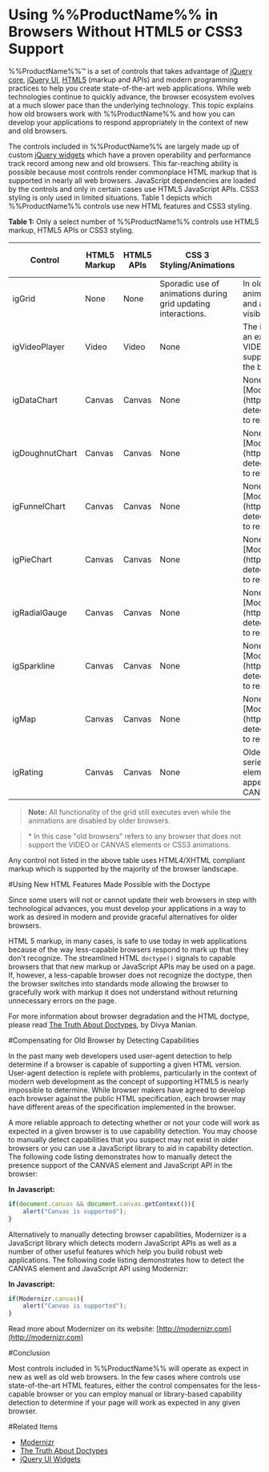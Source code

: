 ﻿<!--
|metadata|
{
    "fileName": "deployment-guide-using-netadvantage-for-jquery-in-browsers-that-dont-support-html5-or-css3",
    "controlName": [],
    "tags": []
}
|metadata|
-->

# Using %%ProductName%% in Browsers Without HTML5 or CSS3 Support



%%ProductName%%™ is a set of controls that takes advantage of [jQuery core](http://jquery.com), [jQuery UI](http://jqueryui.com), [HTML5](http://en.wikipedia.org/wiki/HTML5) (markup and APIs) and modern programming practices to help you create state-of-the-art web applications. While web technologies continue to quickly advance, the browser ecosystem evolves at a much slower pace than the underlying technology. This topic explains how old browsers work with %%ProductName%% and how you can develop your applications to respond appropriately in the context of new and old browsers.

The controls included in %%ProductName%% are largely made up of custom [jQuery widgets](http://en.wikipedia.org/wiki/JQuery_UI#Widgets) which have a proven operability and performance track record among new and old browsers. This far-reaching ability is possible because most controls render commonplace HTML markup that is supported in nearly all web browsers. JavaScript dependencies are loaded by the controls and only in certain cases use HTML5 JavaScript APIs. CSS3 styling is only used in limited situations. Table 1 depicts which %%ProductName%% controls use new HTML features and CSS3 styling.

**Table 1:** Only a select number of %%ProductName%% controls use HTML5 markup, HTML5 APIs or CSS3 styling.

<table class="table table-striped">
	<thead>
		<tr>
			<th>Control</th>
			<th>HTML5 Markup</th>
			<th>HTML5 APIs</th>
			<th>CSS 3 Styling/Animations</th>
			<th>Behavior and/or appearance in old browsers*</th>
		</tr>
	</thead>
	<tbody>
		<tr>
			<td>igGrid</td>
			<td>None</td>
			<td>None</td>
			<td>Sporadic use of animations during grid updating interactions.</td>
			<td>In older browsers, the animations do not execute and a single gradient is not visible in Internet Explorer.</td>
		</tr>
		<tr>
			<td>igVideoPlayer</td>
			<td>Video</td>
			<td>Video</td>
			<td>None</td>
			<td>The igVideoPlayer control is an extension of the native VIDEO element which supports fallback content in the body of the element.</td>
		</tr>
		<tr>
			<td>igDataChart</td>
			<td>Canvas</td>
			<td>Canvas</td>
			<td>None</td>
			<td>None - consider using [Modernizr](http://www.modernizr.com/) detection to decide whether to render the chart.</td>
		</tr>
		<tr>
			<td>igDoughnutChart</td>
			<td>Canvas</td>
			<td>Canvas</td>
			<td>None</td>
			<td>None - consider using [Modernizr](http://www.modernizr.com/) detection to decide whether to render the chart.</td>
		</tr>
		<tr>
			<td>igFunnelChart</td>
			<td>Canvas</td>
			<td>Canvas</td>
			<td>None</td>
			<td>None - consider using [Modernizr](http://www.modernizr.com/) detection to decide whether to render the chart.</td>
		</tr>
		<tr>
			<td>igPieChart</td>
			<td>Canvas</td>
			<td>Canvas</td>
			<td>None</td>
			<td>None - consider using [Modernizr](http://www.modernizr.com/) detection to decide whether to render the chart.</td>
		</tr>
		<tr>
			<td>igRadialGauge</td>
			<td>Canvas</td>
			<td>Canvas</td>
			<td>None</td>
			<td>None - consider using [Modernizr](http://www.modernizr.com/) detection to decide whether to render the chart.</td>
		</tr>
		<tr>
			<td>igSparkline</td>
			<td>Canvas</td>
			<td>Canvas</td>
			<td>None</td>
			<td>None - consider using [Modernizr](http://www.modernizr.com/) detection to decide whether to render the chart.</td>
		</tr>
		<tr>
			<td>igMap</td>
			<td>Canvas</td>
			<td>Canvas</td>
			<td>None</td>
			<td>None - consider using [Modernizr](http://www.modernizr.com/) detection to decide whether to render the chart.</td>
		</tr>
		<tr>
			<td>igRating</td>
			<td>Canvas</td>
			<td>Canvas</td>
			<td>None</td>
			<td>Older browsers are served a series of INPUT and SPAN elements which
behave and appear identically from the CANVAS counterpart.</td>
		</tr>
	</tbody>
</table>


>**Note:** All functionality of the grid still executes even while the animations are disabled by older browsers.



>\* In this case "old browsers" refers to any browser that does not support the VIDEO or CANVAS elements or CSS3 animations.

Any control not listed in the above table uses HTML4/XHTML compliant markup which is supported by the majority of the browser landscape.

#Using New HTML Features Made Possible with the Doctype


Since some users will not or cannot update their web browsers in step with technological advances, you must develop your applications in a way to work as desired in modern and provide graceful alternatives for older browsers.

HTML 5 markup, in many cases, is safe to use today in web applications because of the way less-capable browsers respond to mark up that they don't recognize. The streamlined HTML `doctype()` signals to capable browsers that that new markup or JavaScript APIs may be used on a page. If, however, a less-capable browser does not recognize the doctype, then the browser switches into standards mode allowing the browser to gracefully work with markup it does not understand without returning unnecessary errors on the page.

For more information about browser degradation and the HTML doctype, please read [The Truth About Doctypes](http://nimbupani.com/the-truth-about-doctypes.html), by Divya Manian.

#Compensating for Old Browser by Detecting Capabilities


In the past many web developers used user-agent detection to help determine if a browser is capable of supporting a given HTML version. User-agent detection is replete with problems, particularly in the context of modern web development as the concept of supporting HTML5 is nearly impossible to determine. While browser makers have agreed to develop each browser against the public HTML specification, each browser may have different areas of the specification implemented in the browser.

A more reliable approach to detecting whether or not your code will work as expected in a given browser is to use capability detection. You may choose to manually detect capabilities that you suspect may not exist in older browsers or you can use a JavaScript library to aid in capability detection. The following code listing demonstrates how to manually detect the presence support of the CANVAS element and JavaScript API in the browser:

**In Javascript:**

```js
if(document.canvas && document.canvas.getContext()){
    alert("Canvas is supported");
}
```

Alternatively to manually detecting browser capabilities, Modernizer is a JavaScript library which detects modern JavaScript APIs as well as a number of other useful features which help you build robust web applications. The following code listing demonstrates how to detect the CANVAS element and JavaScript API using Modernizr:

**In Javascript:**

```js
if(Modernizr.canvas){
    alert("Canvas is supported");
}
```

Read more about Modernizer on its website: [http://modernizr.com](http://modernizr.com)

#Conclusion


Most controls included in %%ProductName%% will operate as expect in new as well as old web browsers. In the few cases where controls use state-of-the-art HTML features, either the control compensates for the less-capable browser or you can employ manual or library-based capability detection to determine if your page will work as expected in any given browser.

#Related Items

-   [Modernizr](http://www.modernizr.com/)
-   [The Truth About Doctypes](http://nimbupani.com/the-truth-about-doctypes.html)
-   [jQuery UI Widgets](http://en.wikipedia.org/wiki/JQuery_UI#Widgets)

 

 


